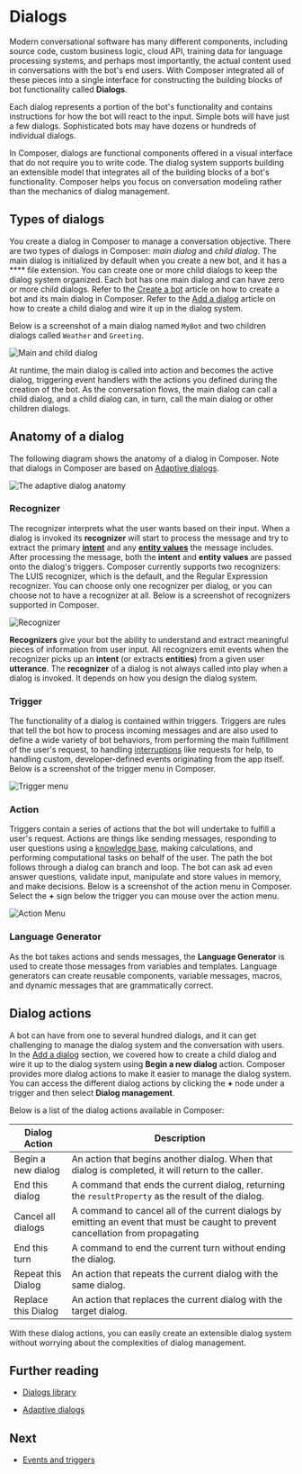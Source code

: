 # Dialogs

Modern conversational software has many different components, including source code, custom business logic, cloud API, training data for language processing systems, and perhaps most importantly, the actual content used in conversations with the bot's end users. With Composer integrated all of these pieces into a single interface for constructing the building blocks of bot functionality called **Dialogs**.

Each dialog represents a portion of the bot's functionality and contains instructions for how the bot will react to the input. Simple bots will have just a few dialogs. Sophisticated bots may have dozens or hundreds of individual dialogs.

In Composer, dialogs are functional components offered in a visual interface that do not require you to write code. The dialog system supports building an extensible model that integrates all of the building blocks of a bot's functionality. Composer helps you focus on conversation modeling rather than the mechanics of dialog management.

## Types of dialogs

You create a dialog in Composer to manage a conversation objective. There are two types of dialogs in Composer: _main dialog_ and _child dialog_. The main dialog is initialized by default when you create a new bot, and it has a \*\*\*\* file extension. You can create one or more child dialogs to keep the dialog system organized. Each bot has one main dialog and can have zero or more child dialogs. Refer to the [Create a bot](./tutorial/tutorial-introduction.md) article on how to create a bot and its main dialog in Composer. Refer to the [Add a dialog](./tutorial/tutorial-add-dialog.md) article on how to create a child dialog and wire it up in the dialog system.

Below is a screenshot of a main dialog named `MyBot` and two children dialogs called `Weather` and `Greeting`.

![Main and child dialog](./media/dialog/main-and-child-dialog.png)

At runtime, the main dialog is called into action and becomes the active dialog, triggering event handlers with the actions you defined during the creation of the bot. As the conversation flows, the main dialog can call a child dialog, and a child dialog can, in turn, call the main dialog or other children dialogs.

## Anatomy of a dialog

The following diagram shows the anatomy of a dialog in Composer. Note that dialogs in Composer are based on [Adaptive dialogs](https://github.com/Microsoft/BotBuilder-Samples/tree/master/experimental/adaptive-dialog#readme).

![The adaptive dialog anatomy](./media/dialog/adaptive-dialog-anatomy.png)

### Recognizer

The recognizer interprets what the user wants based on their input. When a dialog is invoked its **recognizer** will start to process the message and try to extract the primary [**intent**](concept-language-understanding.md#intents) and any [**entity values**](concept-language-understanding.md#entities) the message includes. After processing the message, both the **intent** and **entity values** are passed onto the dialog's triggers. Composer currently supports two recognizers: The LUIS recognizer, which is the default, and the Regular Expression recognizer. You can choose only one recognizer per dialog, or you can choose not to have a recognizer at all. Below is a screenshot of recognizers supported in Composer.

![Recognizer](./media/dialog/recognizer.png)

**Recognizers** give your bot the ability to understand and extract meaningful pieces of information from user input. All recognizers emit events when the recognizer picks up an **intent** (or extracts **entities**) from a given user **utterance**. The **recognizer** of a dialog is not always called into play when a dialog is invoked. It depends on how you design the dialog system.

### Trigger

The functionality of a dialog is contained within triggers. Triggers are rules that tell the bot how to process incoming messages and are also used to define a wide variety of bot behaviors, from performing the main fulfillment of the user's request, to handling [interruptions](https://aka.ms/botservice-howto-handle-user-interruptions?view=azure-bot-service-4.0&tabs=csharp) like requests for help, to handling custom, developer-defined events originating from the app itself. Below is a screenshot of the trigger menu in Composer.

![Trigger menu](./media/dialog/trigger-menu.png)

### Action

Triggers contain a series of actions that the bot will undertake to fulfill a user's request. Actions are things like sending messages, responding to user questions using a [knowledge base](./how-to-add-qna-to-bot.md), making calculations, and performing computational tasks on behalf of the user. The path the bot follows through a dialog can branch and loop. The bot can ask ad even answer questions, validate input, manipulate and store values in memory, and make decisions. Below is a screenshot of the action menu in Composer. Select the **+** sign below the trigger you can mouse over the action menu.

![Action Menu](./media/dialog/action-menu.gif)

### Language Generator

As the bot takes actions and sends messages, the **Language Generator** is used to create those messages from variables and templates. Language generators can create reusable components, variable messages, macros, and dynamic messages that are grammatically correct.

## Dialog actions

A bot can have from one to several hundred dialogs, and it can get challenging to manage the dialog system and the conversation with users. In the [Add a dialog](./tutorial/tutorial-add-dialog.md) section, we covered how to create a child dialog and wire it up to the dialog system using **Begin a new dialog** action. Composer provides more dialog actions to make it easier to manage the dialog system. You can access the different dialog actions by clicking the **+** node under a trigger and then select **Dialog management**.

Below is a list of the dialog actions available in Composer:

| Dialog Action       | Description                                                                                                                      |
| ------------------- | -------------------------------------------------------------------------------------------------------------------------------- |
| Begin a new dialog  | An action that begins another dialog. When that dialog is completed, it will return to the caller.                               |
| End this dialog     | A command that ends the current dialog, returning the `resultProperty` as the result of the dialog.                              |
| Cancel all dialogs  | A command to cancel all of the current dialogs by emitting an event that must be caught to prevent cancellation from propagating |
| End this turn       | A command to end the current turn without ending the dialog.                                                                     |
| Repeat this Dialog  | An action that repeats the current dialog with the same dialog.                                                                  |
| Replace this Dialog | An action that replaces the current dialog with the target dialog.                                                               |

With these dialog actions, you can easily create an extensible dialog system without worrying about the complexities of dialog management.

## Further reading

- [Dialogs library](https://aka.ms/bot-builder-concept-dialog?view=azure-bot-service-4.0)

- [Adaptive dialogs](https://github.com/Microsoft/BotBuilder-Samples/tree/master/experimental/adaptive-dialog#readme)

## Next

- [Events and triggers](./concept-events-and-triggers.md)
